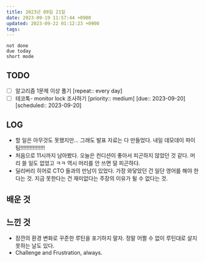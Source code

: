 ```yaml
---
title: 2023년 09일 21일
date: 2023-09-19 11:57:44 +0900
updated: 2023-09-22 01:12:23 +0900
tags: 
---
```


```tasks
not done 
due today
short mode
```

## TODO
- [ ] 알고리즘 1문제 이상 풀기  [repeat:: every day]
- [ ] 테코톡- monitor lock 조사하기  [priority:: medium]  [due:: 2023-09-20] [scheduled:: 2023-09-20]

## LOG

- 할 일은 아무것도 못했지만... 그래도 발표 자료는 다 만들었다. 내일 데모데이 파이팅!!!!!!!!!!!!!!!!
- 처음으로 11시까지 남아봤다. 오늘은 컨디션이 좋아서 피곤하지 않았던 것 같다. 머리 쓸 일도 없었고 ㅋㅋ 역시 머리를 안 쓰면 덜 피곤하다.
- 딜리버리 히어로 CTO 들과의 만남이 있었다. 가장 와닿았던 건 일단 영어를 해야 한다는 것. 지금 못한다는 건 재미없다는 주장의 이유가 될 수 없다는 것.

## 배운 것

## 느낀 것

- 잠깐의 환경 변화로 꾸준한 루틴을 포기하지 말자. 정말 어쩔 수 없이 루틴대로 살지 못하는 날도 있다.
- Challenge and Frustration, always.
